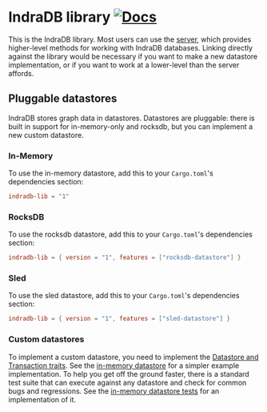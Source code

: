 # IndraDB library [![Docs](https://docs.rs/indradb-lib/badge.svg)](https://docs.rs/indradb-lib)

This is the IndraDB library. Most users can use the [server](https://github.com/indradb/indradb), which provides higher-level methods for working with IndraDB databases. Linking directly against the library would be necessary if you want to make a new datastore implementation, or if you want to work at a lower-level than the server affords.

## Pluggable datastores

IndraDB stores graph data in datastores. Datastores are pluggable: there is built in support for in-memory-only and rocksdb, but you can implement a new custom datastore.

### In-Memory

To use the in-memory datastore, add this to your `Cargo.toml`'s dependencies section:

```toml
indradb-lib = "1"
```

### RocksDB

To use the rocksdb datastore, add this to your `Cargo.toml`'s dependencies section:

```toml
indradb-lib = { version = "1", features = ["rocksdb-datastore"] }
```

### Sled

To use the sled datastore, add this to your `Cargo.toml`'s dependencies section:

```toml
indradb-lib = { version = "1", features = ["sled-datastore"] }
```

### Custom datastores

To implement a custom datastore, you need to implement the [Datastore and Transaction traits](https://github.com/indradb/indradb/blob/master/lib/src/traits.rs). See the [in-memory datastore](https://github.com/indradb/indradb/blob/master/lib/src/memory/datastore.rs) for a simpler example implementation. To help you get off the ground faster, there is a standard test suite that can execute against any datastore and check for common bugs and regressions. See the [in-memory datastore tests](https://github.com/indradb/indradb/blob/master/lib/src/memory/tests.rs) for an implementation of it.
